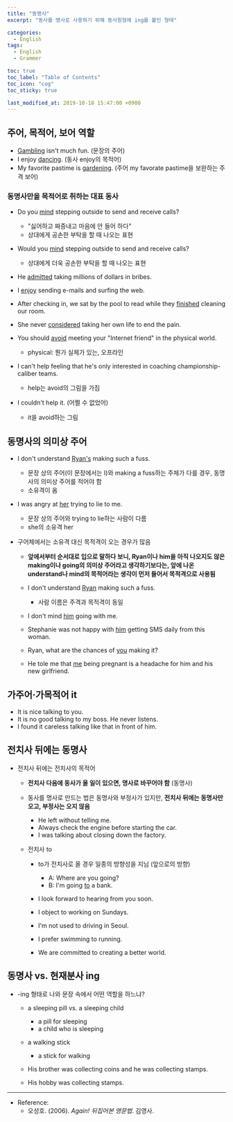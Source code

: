 ```yaml
---
title: "동명사"
excerpt: "동사를 명사로 사용하기 위해 동사원형에 ing를 붙인 형태"

categories:
  - English
tags:
  - English
  - Grammer

toc: true 
toc_label: "Table of Contents" 
toc_icon: "cog"
toc_sticky: true 

last_modified_at: 2019-10-18 15:47:00 +0900
---
```


## 주어, 목적어, 보어 역할
* <u>Gambling</u> isn't much fun. (문장의 주어)
* I enjoy <u>dancing</u>. (동사 enjoy의 목적어)
* My favorite pastime is <u>gardening</u>. (주어 my favorate pastime을 보완하는 주격 보어)

### 동명사만을 목적어로 취하는 대표 동사
* Do you <u>mind</u> stepping outside to send and receive calls?
    * "싫어하고 짜증내고 마음에 안 들어 하다"
    * 상대에게 공손한 부탁을 할 때 나오는 표현
* Would you <u>mind</u> stepping outside to send and receive calls?
    * 상대에게 더욱 공손한 부탁을 할 때 나오는 표현
    
* He <u>admitted</u> taking millions of dollars in bribes.
* I <u>enjoy</u> sending e-mails and surfing the web.
* After checking in, we sat by the pool to read while they <u>finished</u> cleaning our room.
* She never <u>considered</u> taking her own life to end the pain.
* You should <u>avoid</u> meeting your "Internet friend" in the physical world.
    * physical: 뭔가 실체가 있는, 오프라인

* I can't help feeling that he's only interested in coaching championship-caliber teams.
    * help는 avoid의 그림을 가짐
* I couldn't help it. (어쩔 수 없었어)
    * it을 avoid하는 그림

## 동명사의 의미상 주어
* I don't understand <u>Ryan's</u> making such a fuss.
    * 문장 상의 주어(이 문장에서는 I)와 making a fuss하는 주체가 다를 경우, 동명사의 의미상 주어를 적어야 함
    * 소유격이 옴

* I was angry at <u>her</u> trying to lie to me.
    * 문장 상의 주어와 trying to lie하는 사람이 다름
    * she의 소유격 her

* 구어체에서는 소유격 대신 목적격이 오는 경우가 많음
    * **앞에서부터 순서대로 입으로 말하다 보니, Ryan이나 him을 아직 나오지도 않은 making이나 going의 의미상 주어라고 생각하기보다는, 앞에 나온 understand나 mind의 목적어라는 생각이 먼저 들어서 목적격으로 사용됨**

    * I don't understand <u>Ryan</u> making such a fuss.
        * 사람 이름은 주격과 목적격이 동일
    * I don't mind <u>him</u> going with me.
    * Stephanie was not happy with <u>him</u> getting SMS daily from this woman.
    * Ryan, what are the chances of <u>you</u> making it?
    * He tole me that <u>me</u> being pregnant is a headache for him and his new girlfriend.

## 가주어·가목적어 it
* It is nice talking to you.
* It is no good talking to my boss. He never listens.
* I found it careless talking like that in front of him.

## 전치사 뒤에는 동명사
* 전치사 뒤에는 전치사의 목적어
    * **전치사 다음에 동사가 올 일이 있으면, 명사로 바꾸어야 함** (동명사)
    * 동사를 명사로 만드는 법은 동명사와 부정사가 있지만, **전치사 뒤에는 동명사만 오고, 부정사는 오지 않음**
        * He left without telling me.
        * Always check the engine before starting the car.
        * I was talking about closing down the factory.

    * 전치사 to
        * to가 전치사로 올 경우 일종의 방향성을 지님 (앞으로의 방향)
            * A: Where are you going?
            * B: I'm going <u>to</u> a bank.

        * I look forward to hearing from you soon.
        * I object to working on Sundays.
        * I'm not used to driving in Seoul.
        * I prefer swimming to running.
        * We are committed to creating a better world.

## 동명사 vs. 현재분사 ing
* -ing 형태로 나와 문장 속에서 어떤 역할을 하느냐?
    * a sleeping pill vs. a sleeping child
        * a pill for sleeping
        * a child who is sleeping
     
    * a walking stick
        * a stick for walking

    * His brother was collecting coins and he was collecting stamps.
    * His hobby was collecting stamps.

*** 

* Reference: 
    * 오성호. (2006). *Again! 뒤집어본 영문법*. 김영사.
